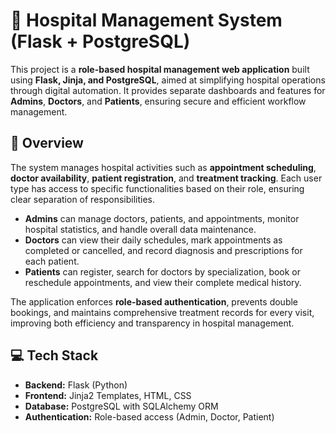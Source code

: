 # 🏥 Hospital Management System (Flask + PostgreSQL)

This project is a **role-based hospital management web application** built using **Flask, Jinja, and PostgreSQL**, aimed at simplifying hospital operations through digital automation.
It provides separate dashboards and features for **Admins**, **Doctors**, and **Patients**, ensuring secure and efficient workflow management.

## 🔹 Overview

The system manages hospital activities such as **appointment scheduling**, **doctor availability**, **patient registration**, and **treatment tracking**. Each user type has access to specific functionalities based on their role, ensuring clear separation of responsibilities.

* **Admins** can manage doctors, patients, and appointments, monitor hospital statistics, and handle overall data maintenance.
* **Doctors** can view their daily schedules, mark appointments as completed or cancelled, and record diagnosis and prescriptions for each patient.
* **Patients** can register, search for doctors by specialization, book or reschedule appointments, and view their complete medical history.

The application enforces **role-based authentication**, prevents double bookings, and maintains comprehensive treatment records for every visit, improving both efficiency and transparency in hospital management.

## 💻 Tech Stack

* **Backend:** Flask (Python)
* **Frontend:** Jinja2 Templates, HTML, CSS
* **Database:** PostgreSQL with SQLAlchemy ORM
* **Authentication:** Role-based access (Admin, Doctor, Patient)

